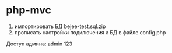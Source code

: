 # php-mvc

1. импортировать БД bejee-test.sql.zip
2. прописать настройки подключения к БД в файле config.php

Доступ админа:
admin
123
